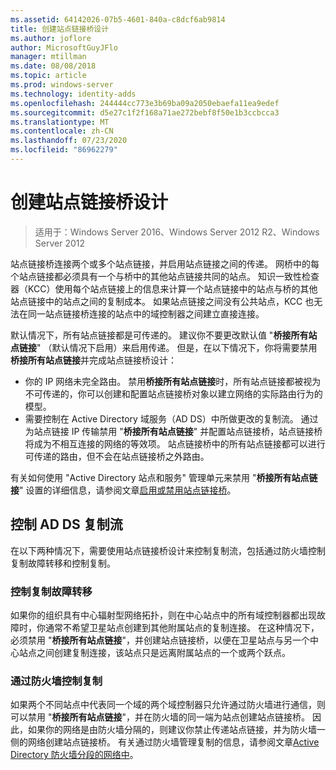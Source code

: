 ```yaml
---
ms.assetid: 64142026-07b5-4601-840a-c8dcf6ab9814
title: 创建站点链接桥设计
ms.author: joflore
author: MicrosoftGuyJFlo
manager: mtillman
ms.date: 08/08/2018
ms.topic: article
ms.prod: windows-server
ms.technology: identity-adds
ms.openlocfilehash: 244444cc773e3b69ba09a2050ebaefa11ea9edef
ms.sourcegitcommit: d5e27c1f2f168a71ae272bebf8f50e1b3ccbcca3
ms.translationtype: MT
ms.contentlocale: zh-CN
ms.lasthandoff: 07/23/2020
ms.locfileid: "86962279"
---
```

# <a name="creating-a-site-link-bridge-design"></a>创建站点链接桥设计

> 适用于：Windows Server 2016、Windows Server 2012 R2、Windows Server 2012

站点链接桥连接两个或多个站点链接，并启用站点链接之间的传递。 网桥中的每个站点链接都必须具有一个与桥中的其他站点链接共同的站点。 知识一致性检查器（KCC）使用每个站点链接上的信息来计算一个站点链接中的站点与桥的其他站点链接中的站点之间的复制成本。 如果站点链接之间没有公共站点，KCC 也无法在同一站点链接桥连接的站点中的域控制器之间建立直接连接。

默认情况下，所有站点链接都是可传递的。 建议你不要更改默认值 "**桥接所有站点链接**" （默认情况下启用）来启用传递。 但是，在以下情况下，你将需要禁用**桥接所有站点链接**并完成站点链接桥设计：

- 你的 IP 网络未完全路由。 禁用**桥接所有站点链接**时，所有站点链接都被视为不可传递的，你可以创建和配置站点链接桥对象以建立网络的实际路由行为的模型。
- 需要控制在 Active Directory 域服务（AD DS）中所做更改的复制流。 通过为站点链接 IP 传输禁用 "**桥接所有站点链接**" 并配置站点链接桥，站点链接桥将成为不相互连接的网络的等效项。 站点链接桥中的所有站点链接都可以进行可传递的路由，但不会在站点链接桥之外路由。

有关如何使用 "Active Directory 站点和服务" 管理单元来禁用 "**桥接所有站点链接**" 设置的详细信息，请参阅文章[启用或禁用站点链接桥](/previous-versions/windows/it-pro/windows-server-2003/cc738789(v=ws.10))。

## <a name="controlling-ad-ds-replication-flow"></a>控制 AD DS 复制流

在以下两种情况下，需要使用站点链接桥设计来控制复制流，包括通过防火墙控制复制故障转移和控制复制。

### <a name="controlling-replication-failover"></a>控制复制故障转移

如果你的组织具有中心辐射型网络拓扑，则在中心站点中的所有域控制器都出现故障时，你通常不希望卫星站点创建到其他附属站点的复制连接。 在这种情况下，必须禁用 "**桥接所有站点链接**"，并创建站点链接桥，以便在卫星站点与另一个中心站点之间创建复制连接，该站点只是远离附属站点的一个或两个跃点。

### <a name="controlling-replication-through-a-firewall"></a>通过防火墙控制复制

如果两个不同站点中代表同一个域的两个域控制器只允许通过防火墙进行通信，则可以禁用 "**桥接所有站点链接**"，并在防火墙的同一端为站点创建站点链接桥。 因此，如果你的网络是由防火墙分隔的，则建议你禁止传递站点链接，并为防火墙一侧的网络创建站点链接桥。 有关通过防火墙管理复制的信息，请参阅文章[Active Directory 防火墙分段的网络中](https://go.microsoft.com/fwlink/?LinkId=107074)。

